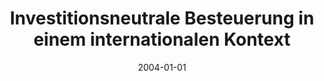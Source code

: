 ---
title: "Investitionsneutrale Besteuerung in einem internationalen Kontext"
collection: publications
permalink: /publication/2004-ZfB
date: 2004-01-01
venue: 'Zeitschrift für Betriebswirtschaft'
citation: "Ruf, Martin (2004), Investitionsneutrale Besteuerung in einem internationalen Kontext, Zeitschrift für Betriebswirtschaft 74, 995-1007."
---